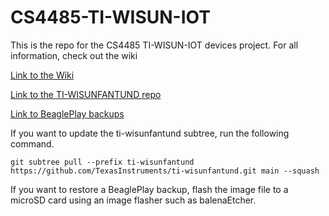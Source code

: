 # CS4485-TI-WISUN-IOT
This is the repo for the CS4485 TI-WISUN-IOT devices project. 
For all information, check out the wiki

[Link to the Wiki](https://github.com/LawsonLay/CS4485-TI-WISUN-IOT/wiki)

[Link to the TI-WISUNFANTUND repo](https://github.com/TexasInstruments/ti-wisunfantund/tree/release)

[Link to BeaglePlay backups](https://utdallas.box.com/s/jk7u1kshdwfx10cqdot51ksbmql2kt8m)

If you want to update the ti-wisunfantund subtree, run the following command.

```
git subtree pull --prefix ti-wisunfantund https://github.com/TexasInstruments/ti-wisunfantund.git main --squash
```

If you want to restore a BeaglePlay backup, flash the image file to a microSD card using an image flasher such as balenaEtcher.
